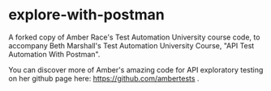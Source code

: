 # explore-with-postman
A forked copy of Amber Race's Test Automation University course code, to accompany Beth Marshall's Test Automation University Course, "API Test Automation With Postman".

You can discover more of Amber's amazing code for API exploratory testing on her github page here: https://github.com/ambertests .
